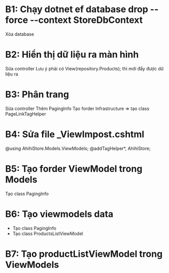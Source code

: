 # B1: Chạy dotnet ef database drop --force --context StoreDbContext
Xóa database
# B2: Hiển thị dữ liệu ra màn hình 
Sửa controller
Lưu ý phải có View(repository.Products); thì mới đẩy được dữ liệu ra
# B3: Phân trang
Sửa controller
Thêm PagingInfo
Tạo forder Infrastructure => tạo class PageLinkTagHelper
# B4: Sửa file _ViewImpost.cshtml
@using AhihiStore.Models.ViewModels;
@addTagHelper*, AhihiStore;
# B5: Tạo forder ViewModel trong Models
Tạo class PagingInfo
# B6: Tạo viewmodels data
- Tạo class PagingInfo
- Tạo class ProductsListViewModel
# B7: Tạo productListViewModel trong ViewModels